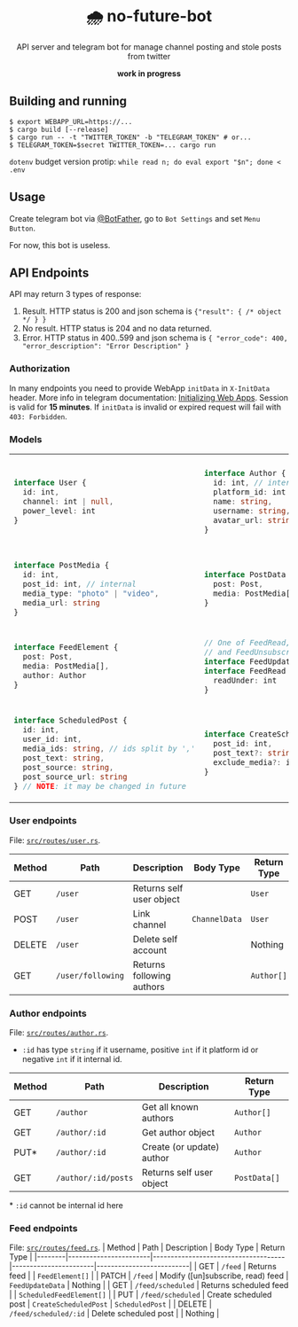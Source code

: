 <div align="center">
  <h1>🌧 no-future-bot</h1>
  <p>API server and telegram bot for manage channel posting and stole posts from twitter</p>
  <b>work in progress</b>
</div>

## Building and running ##

```console
$ export WEBAPP_URL=https://...
$ cargo build [--release]
$ cargo run -- -t "TWITTER_TOKEN" -b "TELEGRAM_TOKEN" # or...
$ TELEGRAM_TOKEN=$secret TWITTER_TOKEN=... cargo run
```

`dotenv` budget version protip: `while read n; do eval export "$n"; done < .env`

## Usage ##
Create telegram bot via [@BotFather](https://t.me/botfather),
  go to `Bot Settings` and set `Menu Button`.

For now, this bot is useless.

## API Endpoints ##
API may return 3 types of response:

1. Result. HTTP status is 200 and json schema is `{"result": { /* object */ } }`
2. No result. HTTP status is 204 and no data returned.
3. Error. HTTP status in 400..599 and json schema is `{ "error_code": 400, "error_description": "Error Description" }`

### Authorization ###
In many endpoints you need to provide WebApp `initData` in `X-InitData` header.
More info in telegram documentation: [Initializing Web Apps](https://core.telegram.org/bots/webapps#initializing-web-apps).
Session is valid for **15 minutes**. If `initData` is invalid or expired request will fail with `403: Forbidden`.

### Models ###

<table>
<tr>
<td>

```ts
interface User {
  id: int,
  channel: int | null,
  power_level: int
}
```
</td>
<td>

```ts
interface Author {
  id: int, // internal
  platform_id: int // twitter
  name: string,
  username: string,
  avatar_url: string | null
}
```
</td>
<td>

```ts
interface Post {
  id: int, // internal
  platform_id: int // twitter
  author_id: int, // internal
  text: string,
  source_url: string,
  source_text: string
}
```
</td>
</tr>
<tr>
<td>

```ts
interface PostMedia {
  id: int,
  post_id: int, // internal
  media_type: "photo" | "video",
  media_url: string
}
```
</td>
<td>

```ts
interface PostData {
  post: Post,
  media: PostMedia[]
}
```
</td>
<td>

```ts
interface ChannelData {
  // Integer or string that
  // starts with '@'
  channel_id: string
}
```
</td>
</tr>
<tr>
<td>

```ts
interface FeedElement {
  post: Post,
  media: PostMedia[],
  author: Author
}
```
</td>
<td>

```ts
// One of FeedRead, FeedSubscribe
// and FeedUnsubscribe 
interface FeedUpdateData {}
interface FeedRead : FeedUpdateData {
  readUnder: int
}
```
</td>
<td>

```ts
interface FeedSubscribe : FeedUpdateData {
  subscribe: string // see ':id' in
}                   // author endpoints
interface FeedUnsubscribe : FeedUpdateData {
  unsubscribe: string
}
```
</td>
</tr>
<tr>
<td>

```ts
interface ScheduledPost {
  id: int,
  user_id: int,
  media_ids: string, // ids split by ','
  post_text: string,
  post_source: string,
  post_source_url: string
} // NOTE: it may be changed in future
```
</td>
<td>

```ts
interface CreateScheduledPost {
  post_id: int,
  post_text?: string,
  exclude_media?: int[]
}
```
</td>
<td>

```ts
interface ScheduledFeedElement {
  post: ScheduledPost,
  media: PostMedia[]
}
```
</td>
</tr>
</table>

### User endpoints ###
File: [`src/routes/user.rs`](src/routes/user.rs).

| Method | Path              | Description               | Body Type     | Return Type |
|--------|-------------------|---------------------------|---------------|-------------|
| GET    | `/user`           | Returns self user object  |               | `User`      |
| POST   | `/user`           | Link channel              | `ChannelData` | `User`      |
| DELETE | `/user`           | Delete self account       |               | Nothing     |
| GET    | `/user/following` | Returns following authors |               | `Author[]`  |

### Author endpoints ###
File: [`src/routes/author.rs`](src/routes/author.rs).

- `:id` has type `string` if it username, positive `int` if it platform id
  or negative `int` if it internal id.

| Method | Path                | Description               | Return Type  |
|--------|---------------------|---------------------------|--------------|
| GET    | `/author`           | Get all known authors     | `Author[]`   |
| GET    | `/author/:id`       | Get author object         | `Author`     |
| PUT*   | `/author/:id`       | Create (or update) author | `Author`     |
| GET    | `/author/:id/posts` | Returns self user object  | `PostData[]` |

\* `:id` cannot be internal id here

### Feed endpoints ###
File: [`src/routes/feed.rs`](src/routes/feed.rs).
| Method | Path                  | Description                         | Body Type             | Return Type              |
|--------|-----------------------|-------------------------------------|-----------------------|--------------------------|
| GET    | `/feed`               | Returns feed                        |                       | `FeedElement[]`          |
| PATCH  | `/feed`               | Modify ([un]subscribe, read) feed   | `FeedUpdateData`      | Nothing                  |
| GET    | `/feed/scheduled`     | Returns scheduled feed              |                       | `ScheduledFeedElement[]` |
| PUT    | `/feed/scheduled`     | Create scheduled post               | `CreateScheduledPost` | `ScheduledPost`          |
| DELETE | `/feed/scheduled/:id` | Delete scheduled post               |                       | Nothing                  |
